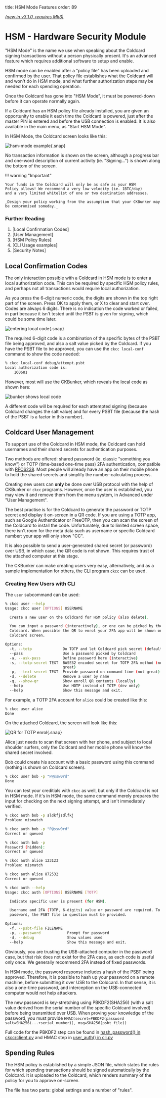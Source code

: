 title: HSM Mode Features
order: 89

[_(new in v3.1.0, requires Mk3)_](upgrade)

# HSM - Hardware Security Module


"HSM Mode" is the name we use when speaking about the Coldcard signing
transactions without a person physically present. It's an advanced
feature which requires additional software to setup and enable.

HSM mode can be enabled after a "policy file" has been uploaded and
confirmed by the user. That policy file establishes what the Coldcard
will and won't do in HSM mode, and what further authorization steps
may be needed for each spending operation.

Once the Coldcard has gone into "HSM Mode", it must be powered-down
before it can operate normally again.

If a Coldcard has an HSM policy file already installed, you are
given an opportunity to enable it each time the Coldcard is powered,
just after the master PIN is entered and before the USB connection
is enabled. It is also available in the main menu, as "Start HSM Mode".

In HSM Mode, the Coldcard screen looks like this:

![hsm-mode example](img/hsm-mode.gif){.snap}

No transaction information is shown on the screen, although a
progress bar and one-word description of current activity (ie. "Signing...")
is shown along the bottom of the screen.

!!! warning "Important"

    Your funds in the Coldcard will only be as safe as your HSM
    Policy allows! We recommend a very low velocity (ie. 1BTC/day)
    and a very limited whitelist of one or two destination addresses.

    _Design your policy working from the assumption that your CKBunker may be compromised someday._

### Further Reading

1. [Local Confirmation Codes]
2. [User Management]
3. [HSM Policy Rules]
3. [CLI Usage examples]
3. [Security Notes]

## Local Confirmation Codes

The only interaction possible with a Coldcard in HSM mode is to
enter a local authorization code. This can be required by specific
HSM policy rules, and perhaps not all transactions would require
local authorization.

As you press the 6-digit numeric code, the digits are shown in the
top right part of the screen. Press OK to apply them, or X to clear
and start over. Codes are always 6 digits. There is no indication
the code worked or failed, in part because it isn't tested until
the PSBT is given for signing, which could be some time later.

![entering local code](img/hsm-local-code.png){.snap}

The required 6-digit code is a combination of the specific bytes
of the PSBT file being approved, and also a salt value picked by
the Coldcard.  If you have the PSBT file to be approved, you can
use the `ckcc local-conf` command to show the code needed:

```sh
% ckcc local-conf debug/attempt.psbt
Local authorization code is:
	160681

```

However, most will use the CKBunker, which reveals the local code as shown here:

![bunker shows local code](img/bunker-local-conf.png)

A different code will be required for each attempted signing (because
Coldcard changes the salt value) and for every PSBT file (because
the hash of the PSBT is a factor in this number).

## Coldcard User Management

To support use of the Coldcard in HSM mode, the Coldcard can hold
usernames and their shared secrets for authentication purposes.

Two methods are offered: shared password (ie. classic "something
you know") or TOTP (time-based one-time pass) 2FA authentication,
compatible with [RFC6238](https://tools.ietf.org/html/rfc6238). Most
people will already have an app on their mobile phone to hold
the shared secrets and simplify the number-calculating process.

Creating new users can **only** be done over USB protocol with the
help of CKBunker or `ckcc` programs. However, once the user is
established, you may view it and remove them from the menu system, in 
Advanced under "User Management".

The best practise is for the Coldcard to generate the password or
TOTP secret and display it on-screen in a QR code. If you are using
a TOTP app, such as Google Authenticator or FreeOTP, then you can
scan the screen of the Coldcard to install the code. Unfortunately,
due to limited screen space, there isn't room for the meta data
such as username or specific Coldcard number: your app will only
show "CC".

It is also possible to send a user-generated shared secret (or
password) over USB, in which case, the QR code is not shown. This
requires trust of the attached computer at this stage.

The CKBunker can make creating users very easy, alternatively, and
as a sample implementation for others, the [CLI program `ckcc`](cli) can 
be used.

### Creating New Users with CLI

The `user` subcommand can be used:

```sh
% ckcc user --help
Usage: ckcc user [OPTIONS] USERNAME

  Create a new user on the Coldcard for HSM policy (also delete).

  You can input a password (interactively), or one can be picked by the
  Coldcard. When possible the QR to enrol your 2FA app will be shown on the
  Coldcard screen.

Options:
  -t, --totp              Do TOTP and let Coldcard pick secret (default)
  --pass                  Use a password picked by Coldcard
  -a, --ask-pass          Define password here (interactive)
  -s, --totp-secret TEXT  BASE32 encoded secret for TOTP 2FA method (not
                          great)
  -p, --text-secret TEXT  Provide password on command line (not great)
  -d, --delete            Remove a user by name
  -q, --show-qr           Show enroll QR contents (locally)
  --hotp                  Use HOTP instead of TOTP (dev only)
  --help                  Show this message and exit.
```

For example, a TOTP 2FA account for `alice` could be created like this:

```sh
% ckcc user alice
Done
```

On the attached Coldcard, the screen will look like this:

![QR for TOTP enrol](img/alice-qr.png){.snap}

Alice just needs to scan that screen with her phone, and subject
to local shoulder surfers, only the Coldcard and her mobile phone
will know the shared secret involved.

Bob could create his account with a basic password using this command
(nothing is shown on Coldcard screen).

```sh
% ckcc user bob -p "P@ssw0rd"
Done
```

You can test your creditials with `ckcc` as well, but only if the
Coldcard is not in HSM mode. If it's in HSM mode, the same command
merely prepares the input for checking on the next signing attempt,
and isn't immediately verified.

```sh
% ckcc auth bob -p sldkfjsdlfkj
Problem: mismatch

% ckcc auth bob -p "P@ssw0rd"
Correct or queued

% ckcc auth bob -p
Password (hidden): 
Correct or queued

% ckcc auth alice 123123
Problem: mismatch

% ckcc auth alice 872532
Correct or queued

% ckcc auth --help
Usage: ckcc auth [OPTIONS] USERNAME [TOTP]

  Indicate specific user is present (for HSM).

  Username and 2FA (TOTP, 6-digits) value or password are required. To use
  password, the PSBT file in question must be provided.

Options:
  -f, --psbt-file FILENAME
  -p, --password            Prompt for password
  -d, --debug               Show values used
  --help                    Show this message and exit.
```

Obviously, you are trusting the USB-attached computer in the password
case, but that risk does not exist for the 2FA case, as each code is
useful only once. We generally recommend 2FA instead of fixed passwords.

In HSM mode, the password response includes a hash of the PSBT being
approved. Therefore, it is possible to hash up your password on a remote
machine, before submitting it over USB to the Coldcard. In that
sense, it is also a one-time password, and interception on the
USB-connected computer would not help attackers.

The new password is key-stretching using PBKDF2(SHA256) (with a salt
value derived from the serial number of the specific Coldcard involved) before
being transmitted over USB. When proving your knowledge of the password,
you must provide
`HMAC(secret=PBKDF2(password salt=SHA256(...+serial_number)), msg=SHA256(psbt_file))`

Full code for the PBKDF2 step can be found in
[hash_password() in ckcc/client.py](https://github.com/Coldcard/ckcc-protocol/blob/master/ckcc/client.py) and HMAC step in
[user_auth() in cli.py](https://github.com/Coldcard/ckcc-protocol/blob/master/ckcc/cli.py)



## Spending Rules

The HSM policy is established by a simple JSON file, which states
the rules for which spending transactions should be signed automatically
by the Coldcard. It is uploaded to the Coldcard, which renders
summary of the policy for you to approve on-screen.

The file has two parts: global settings and a number of "rules".

